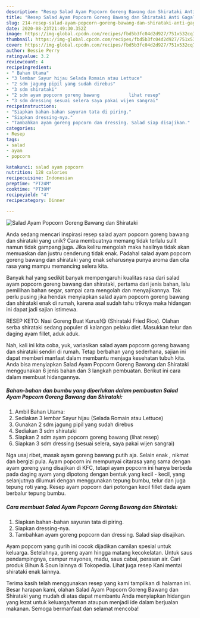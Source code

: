 ```yaml
---
description: "Resep Salad Ayam Popcorn Goreng Bawang dan Shirataki Anti Gagal"
title: "Resep Salad Ayam Popcorn Goreng Bawang dan Shirataki Anti Gagal"
slug: 214-resep-salad-ayam-popcorn-goreng-bawang-dan-shirataki-anti-gagal
date: 2020-08-23T21:49:30.352Z
image: https://img-global.cpcdn.com/recipes/fbd5b3fc04d2d927/751x532cq70/salad-ayam-popcorn-goreng-bawang-dan-shirataki-foto-resep-utama.jpg
thumbnail: https://img-global.cpcdn.com/recipes/fbd5b3fc04d2d927/751x532cq70/salad-ayam-popcorn-goreng-bawang-dan-shirataki-foto-resep-utama.jpg
cover: https://img-global.cpcdn.com/recipes/fbd5b3fc04d2d927/751x532cq70/salad-ayam-popcorn-goreng-bawang-dan-shirataki-foto-resep-utama.jpg
author: Bessie Perry
ratingvalue: 3.2
reviewcount: 4
recipeingredient:
- " Bahan Utama"
- "3 lembar Sayur hijau Selada Romain atau Lettuce"
- "2 sdm jagung pipil yang sudah direbus"
- "3 sdm shirataki"
- "2 sdm ayam popcorn goreng bawang           lihat resep"
- "3 sdm dressing sesuai selera saya pakai wijen sangrai"
recipeinstructions:
- "Siapkan bahan-bahan sayuran tata di piring."
- "Siapkan dressing-nya."
- "Tambahkan ayam goreng popcorn dan dressing. Salad siap disajikan."
categories:
- Resep
tags:
- salad
- ayam
- popcorn

katakunci: salad ayam popcorn 
nutrition: 128 calories
recipecuisine: Indonesian
preptime: "PT24M"
cooktime: "PT39M"
recipeyield: "4"
recipecategory: Dinner

---
```



![Salad Ayam Popcorn Goreng Bawang dan Shirataki](https://img-global.cpcdn.com/recipes/fbd5b3fc04d2d927/751x532cq70/salad-ayam-popcorn-goreng-bawang-dan-shirataki-foto-resep-utama.jpg)

Anda sedang mencari inspirasi resep salad ayam popcorn goreng bawang dan shirataki yang unik? Cara membuatnya memang tidak terlalu sulit namun tidak gampang juga. Jika keliru mengolah maka hasilnya tidak akan memuaskan dan justru cenderung tidak enak. Padahal salad ayam popcorn goreng bawang dan shirataki yang enak seharusnya punya aroma dan cita rasa yang mampu memancing selera kita.

Banyak hal yang sedikit banyak mempengaruhi kualitas rasa dari salad ayam popcorn goreng bawang dan shirataki, pertama dari jenis bahan, lalu pemilihan bahan segar, sampai cara mengolah dan menyajikannya. Tak perlu pusing jika hendak menyiapkan salad ayam popcorn goreng bawang dan shirataki enak di rumah, karena asal sudah tahu triknya maka hidangan ini dapat jadi sajian istimewa.

RESEP KETO: Nasi Goreng Buat Kurus!😋 (Shirataki Fried Rice). Olahan serba shirataki sedang populer di kalangan pelaku diet. Masukkan telur dan daging ayam fillet, aduk aduk.


Nah, kali ini kita coba, yuk, variasikan salad ayam popcorn goreng bawang dan shirataki sendiri di rumah. Tetap berbahan yang sederhana, sajian ini dapat memberi manfaat dalam membantu menjaga kesehatan tubuh kita. Anda bisa menyiapkan Salad Ayam Popcorn Goreng Bawang dan Shirataki menggunakan 6 jenis bahan dan 3 langkah pembuatan. Berikut ini cara dalam membuat hidangannya.

<!--inarticleads1-->

##### Bahan-bahan dan bumbu yang diperlukan dalam pembuatan Salad Ayam Popcorn Goreng Bawang dan Shirataki:

1. Ambil  Bahan Utama:
1. Sediakan 3 lembar Sayur hijau (Selada Romain atau Lettuce)
1. Gunakan 2 sdm jagung pipil yang sudah direbus
1. Sediakan 3 sdm shirataki
1. Siapkan 2 sdm ayam popcorn goreng bawang           (lihat resep)
1. Siapkan 3 sdm dressing (sesuai selera, saya pakai wijen sangrai)


Nga usaj ribet, masak ayam goreng bawang putih aja. Selain enak , nikmat dan bergizi pula. Ayam popcorn ini mempunyai citarasa yang sama dengan ayam goreng yang disajikan di KFC, tetapi ayam popcorn ini hanya berbeda pada daging ayam yang dipotong dengan bentuk yang kecil - kecil, yang selanjutnya dilumuri dengan menggunakan tepung bumbu, telur dan juga tepung roti yang. Resep ayam popcorn dari potongan kecil fillet dada ayam berbalur tepung bumbu. 

<!--inarticleads2-->

##### Cara membuat Salad Ayam Popcorn Goreng Bawang dan Shirataki:

1. Siapkan bahan-bahan sayuran tata di piring.
1. Siapkan dressing-nya.
1. Tambahkan ayam goreng popcorn dan dressing. Salad siap disajikan.


Ayam popcorn yang gurih ini cocok dijadikan camilan spesial untuk keluarga. Setelahnya, goreng ayam hingga matang kecokelatan. Untuk saus pendampingnya, campur mayones, madu, saus cabai, perasan air. Cari produk Bihun &amp; Soun lainnya di Tokopedia. Lihat juga resep Kani mentai shirataki enak lainnya. 

Terima kasih telah menggunakan resep yang kami tampilkan di halaman ini. Besar harapan kami, olahan Salad Ayam Popcorn Goreng Bawang dan Shirataki yang mudah di atas dapat membantu Anda menyiapkan hidangan yang lezat untuk keluarga/teman ataupun menjadi ide dalam berjualan makanan. Semoga bermanfaat dan selamat mencoba!
